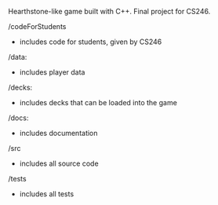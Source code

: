 Hearthstone-like game built with C++. Final project for CS246.

/codeForStudents
- includes code for students, given by CS246

/data:
- includes player data

/decks:
- includes decks that can be loaded into the game

/docs:
- includes documentation

/src
- includes all source code

/tests
- includes all tests

